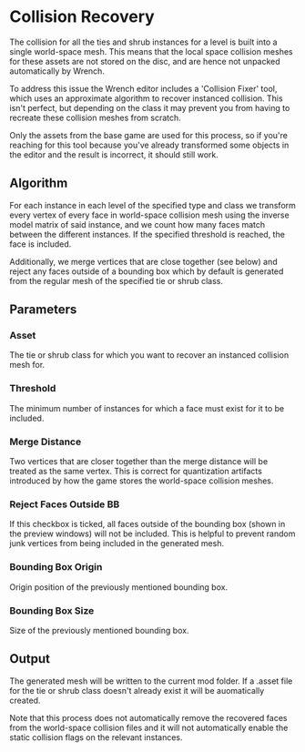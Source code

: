 # Collision Recovery

The collision for all the ties and shrub instances for a level is built into a single world-space mesh. This means that the local space collision meshes for these assets are not stored on the disc, and are hence not unpacked automatically by Wrench.

To address this issue the Wrench editor includes a 'Collision Fixer' tool, which uses an approximate algorithm to recover instanced collision. This isn't perfect, but depending on the class it may prevent you from having to recreate these collision meshes from scratch.

Only the assets from the base game are used for this process, so if you're reaching for this tool because you've already transformed some objects in the editor and the result is incorrect, it should still work.

## Algorithm

For each instance in each level of the specified type and class we transform every vertex of every face in world-space collision mesh using the inverse model matrix of said instance, and we count how many faces match between the different instances. If the specified threshold is reached, the face is included.

Additionally, we merge vertices that are close together (see below) and reject any faces outside of a bounding box which by default is generated from the regular mesh of the specified tie or shrub class.

## Parameters

### Asset

The tie or shrub class for which you want to recover an instanced collision mesh for.

### Threshold

The minimum number of instances for which a face must exist for it to be included.

### Merge Distance

Two vertices that are closer together than the merge distance will be treated as the same vertex. This is correct for quantization artifacts introduced by how the game stores the world-space collision meshes.

### Reject Faces Outside BB

If this checkbox is ticked, all faces outside of the bounding box (shown in the preview windows) will not be included. This is helpful to prevent random junk vertices from being included in the generated mesh.

### Bounding Box Origin

Origin position of the previously mentioned bounding box.

### Bounding Box Size

Size of the previously mentioned bounding box.

## Output

The generated mesh will be written to the current mod folder. If a .asset file for the tie or shrub class doesn't already exist it will be auomatically created.

Note that this process does not automatically remove the recovered faces from the world-space collision files and it will not automatically enable the static collision flags on the relevant instances.
